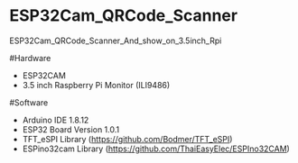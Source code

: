 # ESP32Cam_QRCode_Scanner
ESP32Cam_QRCode_Scanner_And_show_on_3.5inch_Rpi

#Hardware
- ESP32CAM
- 3.5 inch Raspberry Pi Monitor (ILI9486)

#Software
- Arduino IDE 1.8.12
- ESP32 Board Version 1.0.1
- TFT_eSPI Library (https://github.com/Bodmer/TFT_eSPI)
- ESPino32cam Library (https://github.com/ThaiEasyElec/ESPIno32CAM)
